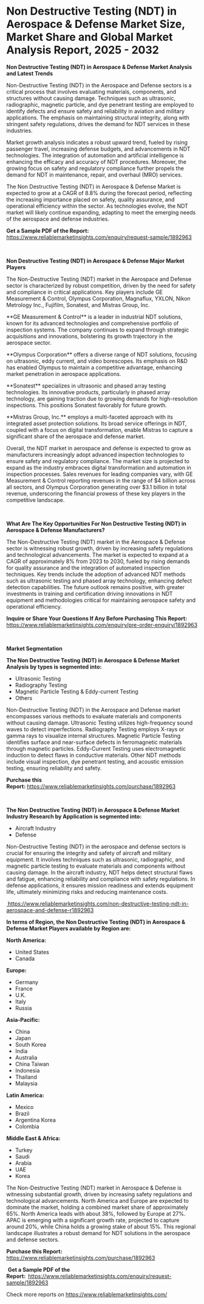 <p><h1>Non Destructive Testing (NDT) in Aerospace & Defense Market Size, Market Share and Global Market Analysis Report, 2025 - 2032</h1></p><p><strong>Non Destructive Testing (NDT) in Aerospace & Defense Market Analysis and Latest Trends</strong></p>
<p><p>Non-Destructive Testing (NDT) in the Aerospace and Defense sectors is a critical process that involves evaluating materials, components, and structures without causing damage. Techniques such as ultrasonic, radiographic, magnetic particle, and dye penetrant testing are employed to identify defects and ensure safety and reliability in aviation and military applications. The emphasis on maintaining structural integrity, along with stringent safety regulations, drives the demand for NDT services in these industries.</p><p>Market growth analysis indicates a robust upward trend, fueled by rising passenger travel, increasing defense budgets, and advancements in NDT technologies. The integration of automation and artificial intelligence is enhancing the efficacy and accuracy of NDT procedures. Moreover, the growing focus on safety and regulatory compliance further propels the demand for NDT in maintenance, repair, and overhaul (MRO) services.</p><p>The Non Destructive Testing (NDT) in Aerospace & Defense Market is expected to grow at a CAGR of 8.8% during the forecast period, reflecting the increasing importance placed on safety, quality assurance, and operational efficiency within the sector. As technologies evolve, the NDT market will likely continue expanding, adapting to meet the emerging needs of the aerospace and defense industries.</p></p>
<p><strong>Get a Sample PDF of the Report:&nbsp;</strong> <a href="https://www.reliablemarketinsights.com/enquiry/request-sample/1892963?utm_campaign=2885&utm_medium=2&utm_source=Github&utm_content=ia&utm_term=11032025&utm_id=non-destructive-testing-ndt-in-aerospace-defense">https://www.reliablemarketinsights.com/enquiry/request-sample/1892963</a></p>
<p>&nbsp;</p>
<p><strong>Non Destructive Testing (NDT) in Aerospace & Defense Major Market Players</strong></p>
<p><p>The Non-Destructive Testing (NDT) market in the Aerospace and Defense sector is characterized by robust competition, driven by the need for safety and compliance in critical applications. Key players include GE Measurement & Control, Olympus Corporation, Magnaflux, YXLON, Nikon Metrology Inc., Fujifilm, Sonatest, and Mistras Group, Inc.</p><p>**GE Measurement & Control** is a leader in industrial NDT solutions, known for its advanced technologies and comprehensive portfolio of inspection systems. The company continues to expand through strategic acquisitions and innovations, bolstering its growth trajectory in the aerospace sector.</p><p>**Olympus Corporation** offers a diverse range of NDT solutions, focusing on ultrasonic, eddy current, and video borescopes. Its emphasis on R&D has enabled Olympus to maintain a competitive advantage, enhancing market penetration in aerospace applications.</p><p>**Sonatest** specializes in ultrasonic and phased array testing technologies. Its innovative products, particularly in phased array technology, are gaining traction due to growing demands for high-resolution inspections. This positions Sonatest favorably for future growth.</p><p>**Mistras Group, Inc.** employs a multi-faceted approach with its integrated asset protection solutions. Its broad service offerings in NDT, coupled with a focus on digital transformation, enable Mistras to capture a significant share of the aerospace and defense market.</p><p>Overall, the NDT market in aerospace and defense is expected to grow as manufacturers increasingly adopt advanced inspection technologies to ensure safety and regulatory compliance. The market size is projected to expand as the industry embraces digital transformation and automation in inspection processes. Sales revenues for leading companies vary, with GE Measurement & Control reporting revenues in the range of $4 billion across all sectors, and Olympus Corporation generating over $3.1 billion in total revenue, underscoring the financial prowess of these key players in the competitive landscape.</p></p>
<p>&nbsp;</p>
<p><strong>What Are The Key Opportunities For Non Destructive Testing (NDT) in Aerospace & Defense Manufacturers?</strong></p>
<p><p>The Non-Destructive Testing (NDT) market in the Aerospace & Defense sector is witnessing robust growth, driven by increasing safety regulations and technological advancements. The market is expected to expand at a CAGR of approximately 8% from 2023 to 2030, fueled by rising demands for quality assurance and the integration of automated inspection techniques. Key trends include the adoption of advanced NDT methods such as ultrasonic testing and phased array technology, enhancing defect detection capabilities. The future outlook remains positive, with greater investments in training and certification driving innovations in NDT equipment and methodologies critical for maintaining aerospace safety and operational efficiency.</p></p>
<p><strong>Inquire or Share Your Questions If Any Before Purchasing This Report:</strong> <a href="https://www.reliablemarketinsights.com/enquiry/pre-order-enquiry/1892963?utm_campaign=2885&utm_medium=2&utm_source=Github&utm_content=ia&utm_term=11032025&utm_id=non-destructive-testing-ndt-in-aerospace-defense">https://www.reliablemarketinsights.com/enquiry/pre-order-enquiry/1892963</a></p>
<p>&nbsp;</p>
<p><strong>Market Segmentation</strong></p>
<p><strong>The Non Destructive Testing (NDT) in Aerospace & Defense Market Analysis by types is segmented into:</strong></p>
<p><ul><li>Ultrasonic Testing</li><li>Radiography Testing</li><li>Magnetic Particle Testing & Eddy-current Testing</li><li>Others</li></ul></p>
<p><p>Non-Destructive Testing (NDT) in the Aerospace and Defense market encompasses various methods to evaluate materials and components without causing damage. Ultrasonic Testing utilizes high-frequency sound waves to detect imperfections. Radiography Testing employs X-rays or gamma rays to visualize internal structures. Magnetic Particle Testing identifies surface and near-surface defects in ferromagnetic materials through magnetic particles. Eddy-Current Testing uses electromagnetic induction to detect flaws in conductive materials. Other NDT methods include visual inspection, dye penetrant testing, and acoustic emission testing, ensuring reliability and safety.</p></p>
<p><strong>Purchase this Report:&nbsp;</strong><a href="https://www.reliablemarketinsights.com/purchase/1892963?utm_campaign=2885&utm_medium=2&utm_source=Github&utm_content=ia&utm_term=11032025&utm_id=non-destructive-testing-ndt-in-aerospace-defense">https://www.reliablemarketinsights.com/purchase/1892963</a></p>
<p>&nbsp;</p>
<p><strong>The Non Destructive Testing (NDT) in Aerospace & Defense Market Industry Research by Application is segmented into:</strong></p>
<p><ul><li>Aircraft Industry</li><li>Defense</li></ul></p>
<p><p>Non-Destructive Testing (NDT) in the aerospace and defense sectors is crucial for ensuring the integrity and safety of aircraft and military equipment. It involves techniques such as ultrasonic, radiographic, and magnetic particle testing to evaluate materials and components without causing damage. In the aircraft industry, NDT helps detect structural flaws and fatigue, enhancing reliability and compliance with safety regulations. In defense applications, it ensures mission readiness and extends equipment life, ultimately minimizing risks and reducing maintenance costs.</p></p>
<p><a href="https://www.reliablemarketinsights.com/non-destructive-testing-ndt-in-aerospace-and-defense-r1892963?utm_campaign=2885&utm_medium=2&utm_source=Github&utm_content=ia&utm_term=11032025&utm_id=non-destructive-testing-ndt-in-aerospace-defense">&nbsp;https://www.reliablemarketinsights.com/non-destructive-testing-ndt-in-aerospace-and-defense-r1892963</a></p>
<p><strong>In terms of Region, the Non Destructive Testing (NDT) in Aerospace & Defense Market Players available by Region are:</strong></p>
<p>
    <p> <strong> North America: </strong>
        <ul>
            <li>United States</li>
            <li>Canada</li>
        </ul>
        </p> 
    <p> <strong> Europe: </strong>
        <ul>
            <li>Germany</li>
            <li>France</li>
            <li>U.K.</li>
            <li>Italy</li>
            <li>Russia</li>
        </ul>
        </p> 
    <p> <strong> Asia-Pacific: </strong>
        <ul>
            <li>China</li>
            <li>Japan</li>
            <li>South Korea</li>
            <li>India</li>
            <li>Australia</li>
            <li>China Taiwan</li>
            <li>Indonesia</li>
            <li>Thailand</li>
            <li>Malaysia</li>
        </ul>
        </p> 
    <p> <strong> Latin America: </strong>
        <ul>
            <li>Mexico</li>
            <li>Brazil</li>
            <li>Argentina Korea</li>
            <li>Colombia</li>
        </ul>
        </p> 
    <p> <strong> Middle East & Africa: </strong>
        <ul>
            <li>Turkey</li>
            <li>Saudi</li>
            <li>Arabia</li>
            <li>UAE</li>
            <li>Korea</li>
        </ul>
    </p>
    </p>
<p><p>The Non-Destructive Testing (NDT) market in Aerospace & Defense is witnessing substantial growth, driven by increasing safety regulations and technological advancements. North America and Europe are expected to dominate the market, holding a combined market share of approximately 65%. North America leads with about 38%, followed by Europe at 27%. APAC is emerging with a significant growth rate, projected to capture around 20%, while China holds a growing stake of about 15%. This regional landscape illustrates a robust demand for NDT solutions in the aerospace and defense sectors.</p></p>
<p><strong>Purchase this Report: </strong><a href="https://www.reliablemarketinsights.com/purchase/1892963?utm_campaign=2885&utm_medium=2&utm_source=Github&utm_content=ia&utm_term=11032025&utm_id=non-destructive-testing-ndt-in-aerospace-defense">https://www.reliablemarketinsights.com/purchase/1892963</a></p>
<p>&nbsp;<strong>Get a Sample PDF of the Report:&nbsp;&nbsp;</strong><a href="https://www.reliablemarketinsights.com/enquiry/request-sample/1892963?utm_campaign=2885&utm_medium=2&utm_source=Github&utm_content=ia&utm_term=11032025&utm_id=non-destructive-testing-ndt-in-aerospace-defense">https://www.reliablemarketinsights.com/enquiry/request-sample/1892963</a></p>
<p><strong></strong></p>
<p>Check more reports on <a href="https://www.reliablemarketinsights.com/?utm_campaign=2885&utm_medium=2&utm_source=Github&utm_content=ia&utm_term=11032025&utm_id=non-destructive-testing-ndt-in-aerospace-defense">https://www.reliablemarketinsights.com/</a></p>